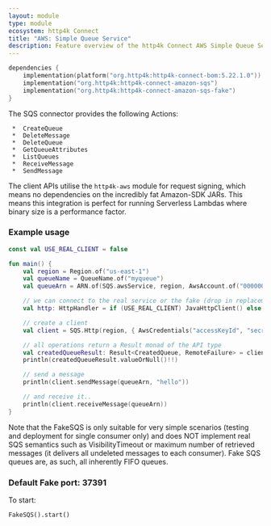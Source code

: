 ```yaml
---
layout: module
type: module
ecosystem: http4k Connect
title: "AWS: Simple Queue Service"
description: Feature overview of the http4k Connect AWS Simple Queue Service modules
---
```


```kotlin
dependencies {
    implementation(platform("org.http4k:http4k-connect-bom:5.22.1.0"))
    implementation("org.http4k:http4k-connect-amazon-sqs")
    implementation("org.http4k:http4k-connect-amazon-sqs-fake")
}
```


The SQS connector provides the following Actions:

     *  CreateQueue
     *  DeleteMessage
     *  DeleteQueue
     *  GetQueueAttributes
     *  ListQueues
     *  ReceiveMessage
     *  SendMessage

The client APIs utilise the `http4k-aws` module for request signing, which means no dependencies on the incredibly fat
Amazon-SDK JARs. This means this integration is perfect for running Serverless Lambdas where binary size is a
performance factor.

### Example usage

```kotlin
const val USE_REAL_CLIENT = false

fun main() {
    val region = Region.of("us-east-1")
    val queueName = QueueName.of("myqueue")
    val queueArn = ARN.of(SQS.awsService, region, AwsAccount.of("000000001"), queueName)

    // we can connect to the real service or the fake (drop in replacement)
    val http: HttpHandler = if (USE_REAL_CLIENT) JavaHttpClient() else FakeSQS()

    // create a client
    val client = SQS.Http(region, { AwsCredentials("accessKeyId", "secretKey") }, http.debug())

    // all operations return a Result monad of the API type
    val createdQueueResult: Result<CreatedQueue, RemoteFailure> = client.createQueue(queueName, emptyMap(), emptyMap())
    println(createdQueueResult.valueOrNull()!!)

    // send a message
    println(client.sendMessage(queueArn, "hello"))

    // and receive it..
    println(client.receiveMessage(queueArn))
}
```

Note that the FakeSQS is only suitable for very simple scenarios (testing and deployment for single consumer only) and
does NOT implement real SQS semantics such as VisibilityTimeout or maximum number of retrieved messages (it delivers all
undeleted messages to each consumer). Fake SQS queues are, as such, all inherently FIFO queues.

### Default Fake port: 37391

To start:

```
FakeSQS().start()
```
